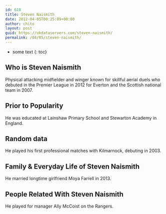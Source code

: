 ```yaml
---
id: 618
title: Steven Naismith
date: 2012-04-05T00:25:09+00:00
author: chito
layout: post
guid: https://ukdataservers.com/steven-naismith/
permalink: /04/05/steven-naismith/
---
```


* some text
{: toc}
          
          
## Who is  Steven Naismith
                  
                  
                  
Physical attacking midfielder and winger known for skillful aerial duels who debuted in the Premier League in 2012 for Everton and the Scottish national team in 2007.
                  
                
                
                
## Prior to Popularity 
                  
                  
                  
He was educated at Lainshaw Primary School and Stewarton Academy in England.
                  
                
                
                
## Random data 
                  
                  
                  
He played his first professional matches with Kilmarnock, debuting in 2003.
                  
                
                
                
## Family & Everyday Life of Steven Naismith
                  
                  
                  
He married longtime girlfriend Moya Farrell in 2013.
                  
                
                
                
## People Related With  Steven Naismith
                  
                  
                  
He played for manager Ally McCoist on the Rangers.
                  
                
              
            
          
          
          
    
    
  
